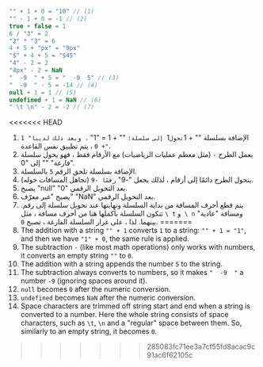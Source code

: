 
```js no-beautify
"" + 1 + 0 = "10" // (1)
"" - 1 + 0 = -1 // (2)
true + false = 1
6 / "3" = 2
"2" * "3" = 6
4 + 5 + "px" = "9px"
"$" + 4 + 5 = "$45"
"4" - 2 = 2
"4px" - 2 = NaN
"  -9  " + 5 = "  -9  5" // (3)
"  -9  " - 5 = -14 // (4)
null + 1 = 1 // (5)
undefined + 1 = NaN // (6)
" \t \n" - 2 = -2 // (7)
```

<<<<<<< HEAD
1. الإضافة بسلسلة "" + 1` تحول `1` إلى سلسلة:` "" + 1 = "1" `، وبعد ذلك لدينا" 1 "+ 0` ، يتم تطبيق نفس القاعدة.
2. يعمل الطرح `-` (مثل معظم عمليات الرياضيات) مع الأرقام فقط ، فهو يحول سلسلة فارغة" "" إلى "0".
3. الإضافة بسلسلة تلحق الرقم `5` بالسلسلة.
4. يتحول الطرح دائمًا إلى أرقام ، لذلك يجعل "-9" `رقمًا -9` (تجاهل المسافات حوله).
5. يصبح "null" "0" بعد التحويل الرقمي.
6. يصبح "غير معرّف" "NaN" بعد التحويل الرقمي.
7. يتم قطع أحرف المسافة من بداية السلسلة ونهايتها عند تحويل سلسلة إلى رقم. تتكون السلسلة بأكملها هنا من أحرف مسافة ، مثل `\ t` و` \ n` ومسافة "عادية" بينهما. لذا ، على غرار السلسلة الفارغة ، تصبح `0`.
=======
1. The addition with a string `"" + 1` converts `1` to a string: `"" + 1 = "1"`, and then we have `"1" + 0`, the same rule is applied.
2. The subtraction `-` (like most math operations) only works with numbers, it converts an empty string `""` to `0`.
3. The addition with a string appends the number `5` to the string.
4. The subtraction always converts to numbers, so it makes `"  -9  "` a number `-9` (ignoring spaces around it).
5. `null` becomes `0` after the numeric conversion.
6. `undefined` becomes `NaN` after the numeric conversion.
7. Space characters are trimmed off string start and end when a string is converted to a number. Here the whole string consists of space characters, such as `\t`, `\n` and a "regular" space between them. So, similarly to an empty string, it becomes `0`.
>>>>>>> 285083fc71ee3a7cf55fd8acac9c91ac6f62105c
